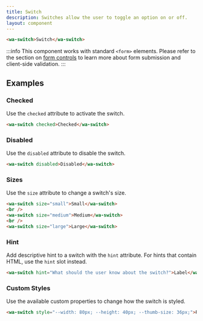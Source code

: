 ```yaml
---
title: Switch
description: Switches allow the user to toggle an option on or off.
layout: component
---
```


```html {.example}
<wa-switch>Switch</wa-switch>
```

:::info
This component works with standard `<form>` elements. Please refer to the section on [form controls](/docs/form-controls) to learn more about form submission and client-side validation.
:::

## Examples

### Checked

Use the `checked` attribute to activate the switch.

```html {.example}
<wa-switch checked>Checked</wa-switch>
```

### Disabled

Use the `disabled` attribute to disable the switch.

```html {.example}
<wa-switch disabled>Disabled</wa-switch>
```

### Sizes

Use the `size` attribute to change a switch's size.

```html {.example}
<wa-switch size="small">Small</wa-switch>
<br />
<wa-switch size="medium">Medium</wa-switch>
<br />
<wa-switch size="large">Large</wa-switch>
```

### Hint

Add descriptive hint to a switch with the `hint` attribute. For hints that contain HTML, use the `hint` slot instead.

```html {.example}
<wa-switch hint="What should the user know about the switch?">Label</wa-switch>
```

### Custom Styles

Use the available custom properties to change how the switch is styled.

```html {.example}
<wa-switch style="--width: 80px; --height: 40px; --thumb-size: 36px;">Really big</wa-switch>
```
